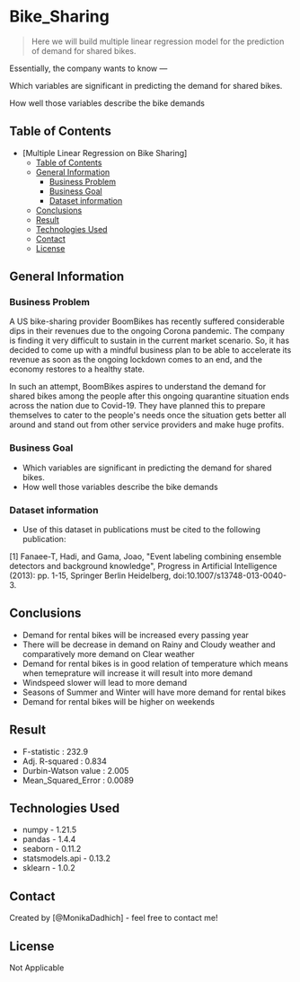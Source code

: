 # Bike_Sharing
> Here we will build multiple linear regression model for the prediction of demand for shared bikes. 


Essentially, the company wants to know —

Which variables are significant in predicting the demand for shared bikes.

How well those variables describe the bike demands


## Table of Contents

- [Multiple Linear Regression on Bike Sharing]
  - [Table of Contents](#table-of-contents)
  - [General Information](#general-information)
    - [Business Problem](#business-problem)
    - [Business Goal](#goal-of-the-project)
    - [Dataset information](#dataset-information)
  - [Conclusions](#conclusions)
  - [Result](#result)
  - [Technologies Used](#technologies-used)
  - [Contact](#contact)
  - [License](#license)


## General Information

### Business Problem

A US bike-sharing provider BoomBikes has recently suffered considerable dips in their revenues due to the ongoing Corona pandemic. The company is finding it very difficult to sustain in the current market scenario. So, it has decided to come up with a mindful business plan to be able to accelerate its revenue as soon as the ongoing lockdown comes to an end, and the economy restores to a healthy state.

In such an attempt, BoomBikes aspires to understand the demand for shared bikes among the people after this ongoing quarantine situation ends across the nation due to Covid-19. They have planned this to prepare themselves to cater to the people's needs once the situation gets better all around and stand out from other service providers and make huge profits.


### Business Goal

- Which variables are significant in predicting the demand for shared bikes.
- How well those variables describe the bike demands

### Dataset information
- Use of this dataset in publications must be cited to the following publication:

[1] Fanaee-T, Hadi, and Gama, Joao, "Event labeling combining ensemble detectors and background knowledge", Progress in Artificial Intelligence (2013): pp. 1-15, Springer Berlin Heidelberg, doi:10.1007/s13748-013-0040-3.


<!-- You don't have to answer all the questions - just the ones relevant to your project. -->

## Conclusions
- Demand for rental bikes will be increased every passing year
- There will be decrease in demand on Rainy and Cloudy weather and comparatively more demand on Clear weather
- Demand for rental bikes is in good relation of temperature which means when temeprature will increase it will result into more demand
- Windspeed slower will lead to more demand
- Seasons of Summer and Winter will have more demand for rental bikes
- Demand for rental bikes will be higher on weekends

## Result
- F-statistic : 232.9
- Adj. R-squared : 0.834
- Durbin-Watson value : 2.005
- Mean_Squared_Error : 0.0089

## Technologies Used
- numpy - 1.21.5
- pandas - 1.4.4
- seaborn - 0.11.2
- statsmodels.api - 0.13.2
- sklearn - 1.0.2

<!-- As the libraries versions keep on changing, it is recommended to mention the version of library used in this project -->


## Contact
Created by [@MonikaDadhich] - feel free to contact me!



## License 
Not Applicable

<!-- You don't have to include all sections - just the one's relevant to your project -->